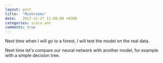 ```yaml
---
layout: post
title:  "Mushrooms"
date:   2017-11-27 11:00:00 +0300
categories: scala ann
comments: true
---
```


Next time when I will go to a forest, I will test the model on the real data.

Next time let's compare our neural network with another model, for example with a simple decision tree.